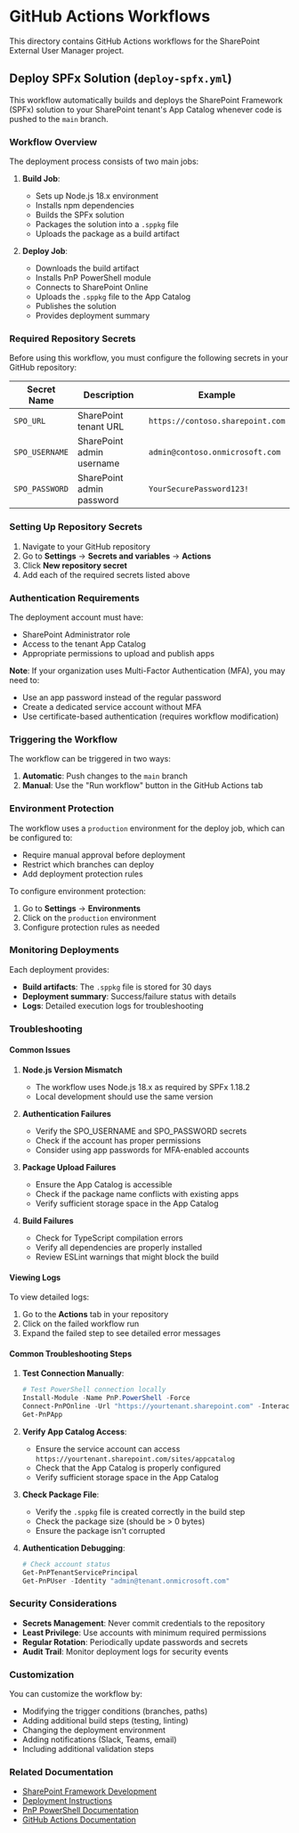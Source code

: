 # GitHub Actions Workflows

This directory contains GitHub Actions workflows for the SharePoint External User Manager project.

## Deploy SPFx Solution (`deploy-spfx.yml`)

This workflow automatically builds and deploys the SharePoint Framework (SPFx) solution to your SharePoint tenant's App Catalog whenever code is pushed to the `main` branch.

### Workflow Overview

The deployment process consists of two main jobs:

1. **Build Job**:
   - Sets up Node.js 18.x environment
   - Installs npm dependencies
   - Builds the SPFx solution
   - Packages the solution into a `.sppkg` file
   - Uploads the package as a build artifact

2. **Deploy Job**:
   - Downloads the build artifact
   - Installs PnP PowerShell module
   - Connects to SharePoint Online
   - Uploads the `.sppkg` file to the App Catalog
   - Publishes the solution
   - Provides deployment summary

### Required Repository Secrets

Before using this workflow, you must configure the following secrets in your GitHub repository:

| Secret Name | Description | Example |
|-------------|-------------|---------|
| `SPO_URL` | SharePoint tenant URL | `https://contoso.sharepoint.com` |
| `SPO_USERNAME` | SharePoint admin username | `admin@contoso.onmicrosoft.com` |
| `SPO_PASSWORD` | SharePoint admin password | `YourSecurePassword123!` |

### Setting Up Repository Secrets

1. Navigate to your GitHub repository
2. Go to **Settings** → **Secrets and variables** → **Actions**
3. Click **New repository secret**
4. Add each of the required secrets listed above

### Authentication Requirements

The deployment account must have:
- SharePoint Administrator role
- Access to the tenant App Catalog
- Appropriate permissions to upload and publish apps

**Note**: If your organization uses Multi-Factor Authentication (MFA), you may need to:
- Use an app password instead of the regular password
- Create a dedicated service account without MFA
- Use certificate-based authentication (requires workflow modification)

### Triggering the Workflow

The workflow can be triggered in two ways:

1. **Automatic**: Push changes to the `main` branch
2. **Manual**: Use the "Run workflow" button in the GitHub Actions tab

### Environment Protection

The workflow uses a `production` environment for the deploy job, which can be configured to:
- Require manual approval before deployment
- Restrict which branches can deploy
- Add deployment protection rules

To configure environment protection:
1. Go to **Settings** → **Environments**
2. Click on the `production` environment
3. Configure protection rules as needed

### Monitoring Deployments

Each deployment provides:
- **Build artifacts**: The `.sppkg` file is stored for 30 days
- **Deployment summary**: Success/failure status with details
- **Logs**: Detailed execution logs for troubleshooting

### Troubleshooting

#### Common Issues

1. **Node.js Version Mismatch**
   - The workflow uses Node.js 18.x as required by SPFx 1.18.2
   - Local development should use the same version

2. **Authentication Failures**
   - Verify the SPO_USERNAME and SPO_PASSWORD secrets
   - Check if the account has proper permissions
   - Consider using app passwords for MFA-enabled accounts

3. **Package Upload Failures**
   - Ensure the App Catalog is accessible
   - Check if the package name conflicts with existing apps
   - Verify sufficient storage space in the App Catalog

4. **Build Failures**
   - Check for TypeScript compilation errors
   - Verify all dependencies are properly installed
   - Review ESLint warnings that might block the build

#### Viewing Logs

To view detailed logs:
1. Go to the **Actions** tab in your repository
2. Click on the failed workflow run
3. Expand the failed step to see detailed error messages

#### Common Troubleshooting Steps

1. **Test Connection Manually**:
   ```powershell
   # Test PowerShell connection locally
   Install-Module -Name PnP.PowerShell -Force
   Connect-PnPOnline -Url "https://yourtenant.sharepoint.com" -Interactive
   Get-PnPApp
   ```

2. **Verify App Catalog Access**:
   - Ensure the service account can access `https://yourtenant.sharepoint.com/sites/appcatalog`
   - Check that the App Catalog is properly configured
   - Verify sufficient storage space in the App Catalog

3. **Check Package File**:
   - Verify the `.sppkg` file is created correctly in the build step
   - Check the package size (should be > 0 bytes)
   - Ensure the package isn't corrupted

4. **Authentication Debugging**:
   ```powershell
   # Check account status
   Get-PnPTenantServicePrincipal
   Get-PnPUser -Identity "admin@tenant.onmicrosoft.com"
   ```

### Security Considerations

- **Secrets Management**: Never commit credentials to the repository
- **Least Privilege**: Use accounts with minimum required permissions
- **Regular Rotation**: Periodically update passwords and secrets
- **Audit Trail**: Monitor deployment logs for security events

### Customization

You can customize the workflow by:
- Modifying the trigger conditions (branches, paths)
- Adding additional build steps (testing, linting)
- Changing the deployment environment
- Adding notifications (Slack, Teams, email)
- Including additional validation steps

### Related Documentation

- [SharePoint Framework Development](../DEVELOPER_GUIDE.md)
- [Deployment Instructions](../deployment-instructions.md)
- [PnP PowerShell Documentation](https://pnp.github.io/powershell/)
- [GitHub Actions Documentation](https://docs.github.com/en/actions)